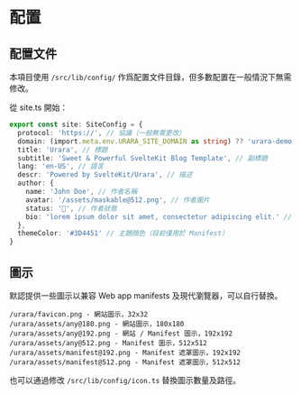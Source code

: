 # 配置

## 配置文件

本項目使用 `/src/lib/config/` 作爲配置文件目錄，但多數配置在一般情況下無需修改。

從 site.ts 開始：

```ts
export const site: SiteConfig = {
  protocol: 'https://', // 協議（一般無需更改）
  domain: (import.meta.env.URARA_SITE_DOMAIN as string) ?? 'urara-demo.netlify.app', // 域名
  title: 'Urara', // 標題
  subtitle: 'Sweet & Powerful SvelteKit Blog Template', // 副標題
  lang: 'en-US', // 語言
  descr: 'Powered by SvelteKit/Urara', // 描述
  author: {
    name: 'John Doe', // 作者名稱
    avatar: '/assets/maskable@512.png', // 作者圖片
    status: '🌸', // 作者狀態
    bio: 'lorem ipsum dolor sit amet, consectetur adipiscing elit.' // 作者描述
  },
  themeColor: '#3D4451' // 主題顔色（目前僅用於 Manifest）
}
```

## 圖示

默認提供一些圖示以兼容 Web app manifests 及現代瀏覽器，可以自行替換。

```text
/urara/favicon.png - 網站圖示，32x32
/urara/assets/any@180.png - 網站圖示，180x180
/urara/assets/any@192.png - 網站 / Manifest 圖示，192x192
/urara/assets/any@512.png - Manifest 圖示，512x512
/urara/assets/manifest@192.png - Manifest 遮罩圖示，192x192
/urara/assets/manifest@512.png - Manifest 遮罩圖示，512x512
```

也可以通過修改 `/src/lib/config/icon.ts` 替換圖示數量及路徑。